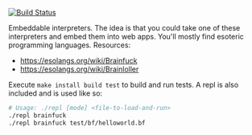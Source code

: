 [![Build Status](https://travis-ci.org/minond/embeddable-interpreters.svg?branch=master)](https://travis-ci.org/minond/embeddable-interpreters)

Embeddable interpreters. The idea is that you could take one of these
interpreters and embed them into web apps. You'll mostly find esoteric
programming languages. Resources:

  - https://esolangs.org/wiki/Brainfuck
  - https://esolangs.org/wiki/Brainloller


Execute `make install build test` to build and run tests. A repl is also
included and is used like so:

```bash
# Usage: ./repl [mode] <file-to-load-and-run>
./repl brainfuck
./repl brainfuck test/bf/helloworld.bf
```
